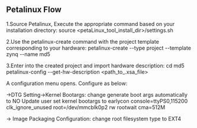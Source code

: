 ## Petalinux Flow

1.Source Petalinux, Execute the appropriate command based on your installation directory:
source <petaLinux_tool_install_dir>/settings.sh

2.Use the petalinux-create command with the project template corresponding to your hardware:
petalinux-create --type project --template zynq --name md5

3.Enter into the created project and import hardware description:
 cd md5
 petalinux-config --get-hw-description <path_to_.xsa_file>

A configuration menu opens. Configure as below:
 
 ->DTG Setting->Kernel Bootargs:
	change generate boot args automatically to NO
	Update user set kernel bootargs to
	earlycon console=ttyPS0,115200 clk_ignore_unused root=/dev/mmcblk0p2 rw rootwait cma=512M
	
→ Image Packaging Configuration:
	change root filesystem type to EXT4
